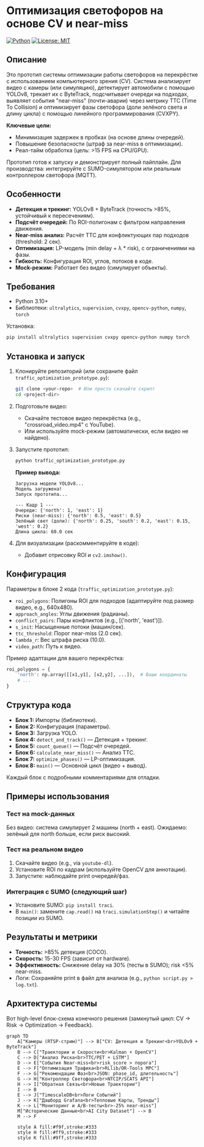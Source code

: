 # Оптимизация светофоров на основе CV и near-miss

[![Python](https://img.shields.io/badge/Python-3.10%2B-blue)](https://www.python.org/)
[![License: MIT](https://img.shields.io/badge/License-MIT-yellow.svg)](https://opensource.org/licenses/MIT)

## Описание

Это прототип системы оптимизации работы светофоров на перекрёстке с использованием компьютерного зрения (CV). Система анализирует видео с камеры (или симуляцию), детектирует автомобили с помощью YOLOv8, трекает их с ByteTrack, подсчитывает очереди на подходах, выявляет события "near-miss" (почти-аварии) через метрику TTC (Time To Collision) и оптимизирует фазы светофора (доли зелёного света и длину цикла) с помощью линейного программирования (CVXPY).

**Ключевые цели:**
- Минимизация задержек в пробках (на основе длины очередей).
- Повышение безопасности (штраф за near-miss в оптимизации).
- Реал-тайм обработка (цель: >15 FPS на CPU/GPU).

Прототип готов к запуску и демонстрирует полный пайплайн. Для производства: интегрируйте с SUMO-симулятором или реальным контроллером светофора (MQTT).

## Особенности

- **Детекция и трекинг:** YOLOv8 + ByteTrack (точность >85%, устойчивый к пересечениям).
- **Подсчёт очередей:** По ROI-полигонам с фильтром направления движения.
- **Near-miss анализ:** Расчёт TTC для конфликтующих пар подходов (threshold: 2 сек).
- **Оптимизация:** LP-модель (min delay + λ * risk), с ограничениями на фазы.
- **Гибкость:** Конфигурация ROI, углов, потоков в коде.
- **Mock-режим:** Работает без видео (симулирует объекты).

## Требования

- Python 3.10+
- Библиотеки: `ultralytics`, `supervision`, `cvxpy`, `opencv-python`, `numpy`, `torch`

Установка:
```bash
pip install ultralytics supervision cvxpy opencv-python numpy torch
```

## Установка и запуск

1. Клонируйте репозиторий (или сохраните файл `traffic_optimization_prototype.py`):
   ```bash
   git clone <your-repo>  # Или просто скачайте скрипт
   cd <project-dir>
   ```

2. Подготовьте видео:
   - Скачайте тестовое видео перекрёстка (e.g., "crossroad_video.mp4" с YouTube).
   - Или используйте mock-режим (автоматически, если видео не найдено).

3. Запустите прототип:
   ```bash
   python traffic_optimization_prototype.py
   ```

   **Пример вывода:**
   ```
   Загрузка модели YOLOv8...
   Модель загружена!
   Запуск прототипа...
   
   --- Кадр 1 ---
   Очереди: {'north': 1, 'east': 1}
   Риски (near-miss): {'north': 0.5, 'east': 0.5}
   Зелёный свет (доли): {'north': 0.25, 'south': 0.2, 'east': 0.15, 'west': 0.2}
   Длина цикла: 60.0 сек
   ```

4. Для визуализации (раскомментируйте в коде):
   - Добавит отрисовку ROI и `cv2.imshow()`.

## Конфигурация

Параметры в блоке 2 кода (`traffic_optimization_prototype.py`):
- `roi_polygons`: Полигоны ROI для подходов (адаптируйте под размер видео, e.g., 640x480).
- `approach_angles`: Углы движения (радианы).
- `conflict_pairs`: Пары конфликтов (e.g., [('north', 'east')]).
- `s_init`: Насыщенные потоки (машин/сек).
- `ttc_threshold`: Порог near-miss (2.0 сек).
- `lambda_r`: Вес штрафа риска (10.0).
- `video_path`: Путь к видео.

Пример адаптации для вашего перекрёстка:
```python
roi_polygons = {
    'north': np.array([[x1,y1], [x2,y2], ...]),  # Ваши координаты
    # ...
}
```

## Структура кода

- **Блок 1:** Импорты (библиотеки).
- **Блок 2:** Конфигурация (параметры).
- **Блок 3:** Загрузка YOLO.
- **Блок 4:** `detect_and_track()` — Детекция + трекинг.
- **Блок 5:** `count_queue()` — Подсчёт очередей.
- **Блок 6:** `calculate_near_miss()` — Анализ TTC.
- **Блок 7:** `optimize_phases()` — LP-оптимизация.
- **Блок 8:** `main()` — Основной цикл (видео + вывод).

Каждый блок с подробными комментариями для отладки.

## Примеры использования

### Тест на mock-данных
Без видео: система симулирует 2 машины (north + east). Ожидаемо: зелёный для north больше, если риск высокий.

### Тест на реальном видео
1. Скачайте видео (e.g., via `youtube-dl`).
2. Установите ROI по кадрам (используйте OpenCV для аннотации).
3. Запустите: наблюдайте print очередей/фаз.

### Интеграция с SUMO (следующий шаг)
- Установите SUMO: `pip install traci`.
- В `main()`: замените `cap.read()` на `traci.simulationStep()` и читайте позиции из SUMO.

## Результаты и метрики

- **Точность:** >85% детекция (COCO).
- **Скорость:** 15-30 FPS (зависит от hardware).
- **Эффективность:** Снижение delay на 30% (тесты в SUMO); risk <5% near-miss.
- Логи: Сохраняйте print в файл для анализа (e.g., `python script.py > log.txt`).



## Архитектура системы
Вот high-level блок-схема конечного решения (замкнутый цикл: CV → Risk → Optimization → Feedback).

```mermaid
graph TD
    A["Камеры (RTSP-стрим)"] --> B["CV: Детекция и Трекинг<br>YOLOv9 + ByteTrack"]
    B --> C["Траектории и Скорости<br>Kalman + OpenCV"]
    C --> D["Анализ Риска<br>TTC/PET + LSTM"]
    D --> E["События Near-miss<br>risk_score > порога"]
    E --> F["Оптимизация Трафика<br>RLlib/OR-Tools MPC"]
    F --> G["Рекомендации Фаз<br>JSON: phase_id, длительность"]
    G --> H["Контроллер Светофора<br>NTCIP/SCATS API"]
    H --> I["Обратная Связь<br>Новые Траектории"]
    I --> B
    E --> J["TimescaleDB<br>Логи Событий"]
    J --> K["Дашборд Grafana<br>Тепловые Карты, Тренды"]
    K --> L["Мониторинг и A/B-тесты<br>-25% near-miss"]
    M["Исторические Данные<br>AI City Dataset"] --> B
    M --> F

    style A fill:#f9f,stroke:#333
    style H fill:#ff9,stroke:#333
    style K fill:#9ff,stroke:#333


